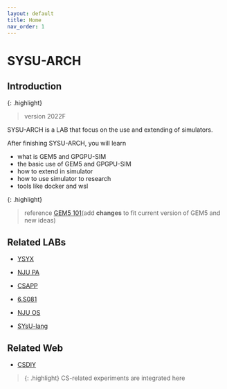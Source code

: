 ```yaml
---
layout: default
title: Home
nav_order: 1
---
```


# SYSU-ARCH

## Introduction

{: .highlight}
> version 2022F

SYSU-ARCH is a LAB that focus on the use and extending of simulators.

After finishing SYSU-ARCH, you will learn
- what is GEM5 and GPGPU-SIM
- the basic use of GEM5 and GPGPU-SIM
- how to extend in simulator 
- how to use simulator to research
- tools like docker and wsl

{: .highlight}
> reference [GEM5 101](https://www.gem5.org/documentation/learning_gem5/gem5_101/)(add **changes** to fit current version of GEM5 and new ideas)

## Related LABs

- [YSYX](https://ysyx.oscc.cc/)

- [NJU PA](https://ysyx.oscc.cc/docs/ics-pa/)

- [CSAPP](http://www.csapp.cs.cmu.edu/3e/labs.html)

- [6.S081](https://pdos.csail.mit.edu/6.S081/2021/index.html)

- [NJU OS](https://jyywiki.cn/OS/2022/)

- [SYsU-lang](https://github.com/arcsysu/SYsU-lang)

## Related Web

- [CSDIY](https://csdiy.wiki/)

> {: .highlight}
> CS-related experiments are integrated here
